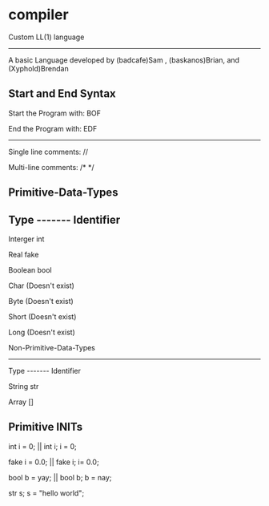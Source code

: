 # compiler
Custom LL(1) language 

______________________ 
A basic Language developed by (badcafe)Sam , (baskanos)Brian, and (Xyphold)Brendan
 
Start and End Syntax
----------------------
Start the Program with: BOF

End the Program with:	 EDF
 
______________________
Single line comments: //

Multi-line comments:  /* */
 
Primitive-Data-Types 
----------------------
 
Type ------- Identifier
-----------------------
Interger	int

Real		fake

Boolean	bool


Char		(Doesn't exist)

Byte		(Doesn't exist)

Short		(Doesn't exist)

Long		(Doesn't exist)

Non-Primitive-Data-Types
_________________________

Type -------	Identifier

String		str

Array		[]

Primitive INITs
-------------------------

int i = 0;    || int i; i = 0;

fake i = 0.0; || fake i; i= 0.0;

bool b = yay; || bool b; b = nay;


str s; s = "hello world";




